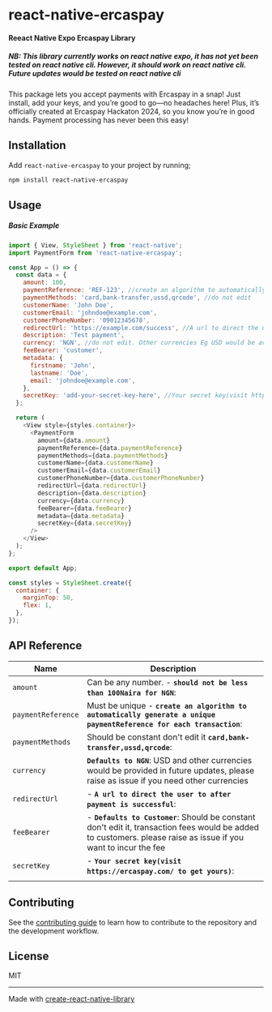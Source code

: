 # react-native-ercaspay

#### Reeact Native Expo Ercaspay Library
##### NB: This library currently works on react native expo, it has not yet been tested on react native cli. However, it should work on react native cli. Future updates would be tested on react native cli

This package lets you accept payments with Ercaspay in a snap! Just install, add your keys, and you’re good to go—no headaches here! Plus, it’s officially created at Ercaspay Hackaton 2024, so you know you’re in good hands. Payment processing has never been this easy! 


## Installation
Add `react-native-ercaspay` to your project by running;

```bash 
npm install react-native-ercaspay
```

## Usage
##### Basic Example

```js
import { View, StyleSheet } from 'react-native';
import PaymentForm from 'react-native-ercaspay';

const App = () => {
  const data = {
    amount: 100,
    paymentReference: 'REF-123', //create an algorithm to automatically generate a unique paymentReference for each transaction
    paymentMethods: 'card,bank-transfer,ussd,qrcode', //do not edit
    customerName: 'John Doe',
    customerEmail: 'johndoe@example.com',
    customerPhoneNumber: '09012345678',
    redirectUrl: 'https://example.com/success', //A url to direct the user to after payment is successful
    description: 'Test payment',
    currency: 'NGN', //do not edit. Other currencies Eg USD would be available in a future update
    feeBearer: 'customer',
    metadata: {
      firstname: 'John',
      lastname: 'Doe',
      email: 'johndoe@example.com',
    },
    secretKey: 'add-your-secret-key-here', //Your secret key(visit https://ercaspay.com/ to get yours)
  };

  return (
    <View style={styles.container}>
      <PaymentForm
        amount={data.amount}
        paymentReference={data.paymentReference}
        paymentMethods={data.paymentMethods}
        customerName={data.customerName}
        customerEmail={data.customerEmail}
        customerPhoneNumber={data.customerPhoneNumber}
        redirectUrl={data.redirectUrl}
        description={data.description}
        currency={data.currency}
        feeBearer={data.feeBearer}
        metadata={data.metadata}
        secretKey={data.secretKey}
      />
    </View>
  );
};

export default App;

const styles = StyleSheet.create({
  container: {
    marginTop: 50,
    flex: 1,
  },
});

```

## API Reference
| Name                | Description                                                                                                                                                                                                                                                                                                                               
|---------------------|--------------------------------------------------------------------------------------------------------------------------------------------------------------------------------------------------
| `amount`            | Can be any number. - **`should not be less than 100Naira for NGN`**:                                                                                                                                                                                                                                                              
| `paymentReference`  | Must be unique  - **`create an algorithm to automatically generate a unique paymentReference for each transaction`**:                                                     
| `paymentMethods`    | Should be constant don't edit it **`card,bank-transfer,ussd,qrcode`**:                                                                                                                                                                                                                                                              
| `currency`          | **`Defaults to NGN`**:  USD and other currencies would be provided in future updates, please raise as issue if you need other currencies                                                                                                                                                                                                                                                                  
|  `redirectUrl`      | - **`A url to direct the user to after payment is successful`**:                                                                                                                                                                                                                                                                               
|  `feeBearer`        | - **`Defaults to Customer`**: Should be constant don't edit it, transaction fees would be added to customers.  please raise as issue if you want to incur the fee                                                                                                                                                                                                                                                                                       
|  `secretKey`        | - **`Your secret key(visit https://ercaspay.com/ to get yours)`**:                                                                                          
|                     |                                                                                                                                                                                                                                        


## Contributing

See the [contributing guide](CONTRIBUTING.md) to learn how to contribute to the repository and the development workflow.

## License

MIT

---

Made with [create-react-native-library](https://github.com/callstack/react-native-builder-bob)

